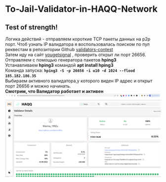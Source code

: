 # To-Jail-Validator-in-HAQQ-Network
## Test of strength!
Логика действий - отправляем короткие TCP пакеты данных на p2p порт.
Чтоб узнать IP валидатора я воспользовалась поиском по пул реквестам в репозитории Github [validators-contest](https://github.com/haqq-network/validators-contest)<br/>
Затем иду на сайт [yougetsignal](https://www.yougetsignal.com/tools/open-ports/) , проверить открыт ли порт 26656.<br/>
Отправляем с помощью генератора пакетов **hping3**<br/>
Устанавливаем **hping3** командой **apt install hping3**<br/>
Команда запуска: **`hping3 -S -p 26656 -i u10 -d 1024 --flood 185.182.186.35`**<br/>
Выбираем активного валидатора,у которого виден IP адрес и открыт порт 26656  и можно начинать.<br/>
**Смотрим, что Валидатор работает и активен**<br/>
![pic1](https://github.com/Takhminaqa/To-Jail-Validator-in-HAQQ-Network/blob/main/asset/1pic.png)
